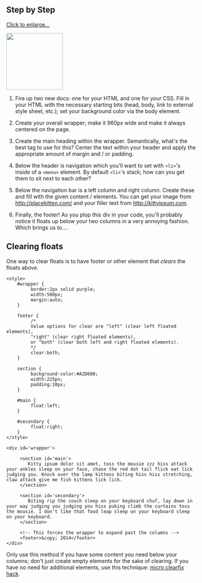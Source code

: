 ## Step by Step

[Click to enlarge...](http://thewc.co.s3.amazonaws.com/challenges/css-layouts-fixed-example.png)

[<img width=150 src='http://thewc.co.s3.amazonaws.com/challenges/css-layouts-fixed-example.png'>](http://thewc.co.s3.amazonaws.com/challenges/css-layouts-fixed-example.png)

1. Fire up two new docs: one for your HTML and one for your CSS. Fill in your HTML with the necessary starting bits (head, body, link to external style sheet, etc.); set your background color via the body element.

2. Create your overall wrapper; make it 960px wide and make it always centered on the page.

3. Create the main heading within the wrapper. Semantically, what's the best tag to use for this? Center the text within your header and apply the appropriate amount of margin and / or padding.

4. Below the header is navigation which you'll want to set with `<li>`'s inside of a `<menu>` element. By default `<li>`'s stack; how can you get them to sit next to each other?

5. Below the navigation bar is a left column and right column. Create these and fill with the given content / elements. You can get your image from <http://placekitten.com/> and your filler text from <http://kittyipsum.com>.

6. Finally, the footer! As you plop this div in your code, you'll probably notice it floats up below your two columns in a very annoying fashion. Which brings us to....

## Clearing floats

One way to clear floats is to have footer or other element that *clears* the floats above.

	<style>
		#wrapper {
			 border:2px solid purple;
			 width:500px;
			 margin:auto;
		}
		
		footer {
			 /* 
			 Value options for clear are "left" (clear left floated elements), 
			 "right" (clear right floated elements), 
			 or "both" (clear both left and right floated elements).
			 */
			 clear:both; 
		}
		
		section {
			 background-color:#A2D600;
			 width:225px;
			 padding:10px;
		}
		
		#main {
			 float:left;
		}
		
		#secondary {
			 float:right;
		}
	</style>
	
	<div id='wrapper'>
		 
		 <section id='main'>
		 	Kitty ipsum dolor sit amet, toss the mousie zzz hiss attack your ankles sleep on your face, chase the red dot tail flick eat lick judging you. Knock over the lamp kittens biting hiss hiss stretching, claw attack give me fish kittens lick lick.
		 </section>
		 
		 <section id='secondary'>
		 	Biting rip the couch sleep on your keyboard chuf, lay down in your way judging you judging you hiss puking climb the curtains toss the mousie. I don't like that food leap sleep on your keyboard sleep on your keyboard.
		 </section>
	
		 <!-- This forces the wrapper to expand past the columns -->
		 <footer>&copy; 2014</footer>
	</div>
	
Only use this method if you have some content you need below your columns; don't just create empty elements for the sake of clearing. If you have no need for additional elements, use this technique: [micro clearfix hack](http://nicolasgallagher.com/micro-clearfix-hack/).

